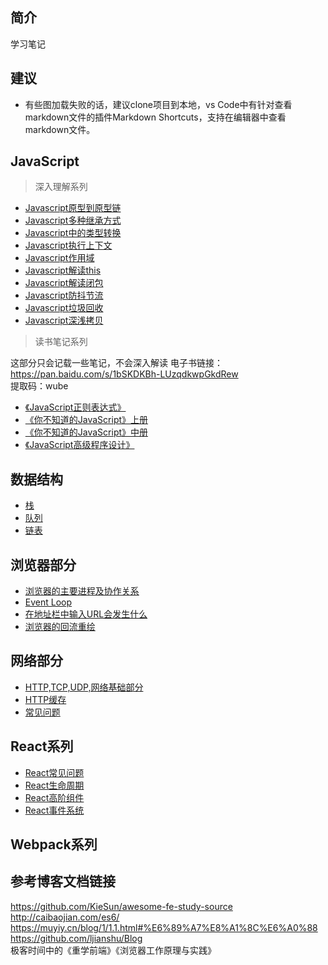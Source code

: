 ## 简介
学习笔记  

## 建议  

- 有些图加载失败的话，建议clone项目到本地，vs Code中有针对查看markdown文件的插件Markdown Shortcuts，支持在编辑器中查看markdown文件。


## JavaScript

> 深入理解系列
- [Javascript原型到原型链](https://github.com/lznbuild/my-blog/issues/2) 
- [Javascript多种继承方式](https://github.com/lznbuild/my-blog/issues/3)  
- [Javascript中的类型转换](https://github.com/lznbuild/my-blog/issues/5) 
- [Javascript执行上下文](https://github.com/lznbuild/my-blog/issues/7) 
- [Javascript作用域](https://github.com/lznbuild/my-blog/issues/11) 
- [Javascript解读this](https://github.com/lznbuild/my-blog/issues/8) 
- [Javascript解读闭包](https://github.com/lznbuild/my-blog/issues/4) 
- [Javascript防抖节流](https://github.com/lznbuild/my-blog/issues/12) 
- [Javascript垃圾回收](https://github.com/lznbuild/my-blog/issues/13) 
- [Javascript深浅拷贝](https://github.com/lznbuild/my-blog/issues/15) 


<!-- > JavaScript中的常见问题
- [JavaScript中一些函数的实现总结]() -->


>  读书笔记系列   


这部分只会记载一些笔记，不会深入解读
电子书链接：https://pan.baidu.com/s/1bSKDKBh-LUzqdkwpGkdRew   
提取码：wube
- [《JavaScript正则表达式》](https://github.com/lznbuild/my-blog/issues/1)
- [《你不知道的JavaScript》上册](https://github.com/lznbuild/my-blog/issues/9)
- [《你不知道的JavaScript》中册](https://github.com/lznbuild/my-blog/issues/10)
- [《JavaScript高级程序设计》](https://github.com/lznbuild/my-blog/issues/14)


##  数据结构  
- [栈](https://github.com/lznbuild/my-blog/issues/26)  
- [队列](https://github.com/lznbuild/my-blog/issues/27)
- [链表](https://github.com/lznbuild/my-blog/issues/28)

##  浏览器部分  
- [浏览器的主要进程及协作关系](https://github.com/lznbuild/my-blog/issues/16)
- [Event Loop](https://github.com/lznbuild/my-blog/issues/18)
- [在地址栏中输入URL会发生什么](https://github.com/lznbuild/my-blog/issues/17)
- [浏览器的回流重绘](https://github.com/lznbuild/my-blog/issues/19)

##  网络部分  
- [HTTP,TCP,UDP,网络基础部分](https://github.com/lznbuild/my-blog/issues/24)
- [HTTP缓存](https://github.com/lznbuild/my-blog/issues/25)
- [常见问题](https://github.com/lznbuild/my-blog/issues/29)


##  React系列    
- [React常见问题](https://github.com/lznbuild/my-blog/issues/21)
- [React生命周期](https://github.com/lznbuild/my-blog/issues/22)
- [React高阶组件](https://github.com/lznbuild/my-blog/issues/23)
- [React事件系统](https://github.com/lznbuild/my-blog/issues/20)


## Webpack系列  

<!-- ##  Node.js   -->

## 参考博客文档链接  
https://github.com/KieSun/awesome-fe-study-source  
http://caibaojian.com/es6/  
https://muyiy.cn/blog/1/1.1.html#%E6%89%A7%E8%A1%8C%E6%A0%88
https://github.com/ljianshu/Blog  
极客时间中的《重学前端》《浏览器工作原理与实践》


